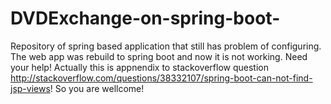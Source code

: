 # DVDExchange-on-spring-boot-

Repository of spring based application that still has problem of configuring. 
The web app was rebuild to spring boot and now it is not working. Need your help!
Actually this is appnendix to stackoverflow question http://stackoverflow.com/questions/38332107/spring-boot-can-not-find-jsp-views! 
So you are wellcome!
